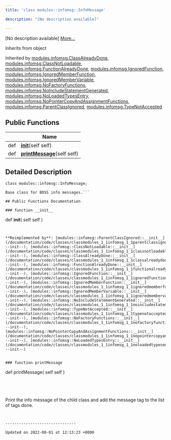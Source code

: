 ```yaml
---
title: 'class modules::infomsg::InfoMessage'

description: "[No description available]"

---
```









[No description available] [More...](#detailed-description)

Inherits from object

Inherited by [modules.infomsg.ClassAlreadyDone](/documentation/code/classes/classmodules_1_1infomsg_1_1classalreadydone/), [modules.infomsg.ClassNotLoadable](/documentation/code/classes/classmodules_1_1infomsg_1_1classnotloadable/), [modules.infomsg.FunctionAlreadyDone](/documentation/code/classes/classmodules_1_1infomsg_1_1functionalreadydone/), [modules.infomsg.IgnoredFunction](/documentation/code/classes/classmodules_1_1infomsg_1_1ignoredfunction/), [modules.infomsg.IgnoredMemberFunction](/documentation/code/classes/classmodules_1_1infomsg_1_1ignoredmemberfunction/), [modules.infomsg.IgnoredMemberVariable](/documentation/code/classes/classmodules_1_1infomsg_1_1ignoredmembervariable/), [modules.infomsg.NoFactoryFunctions](/documentation/code/classes/classmodules_1_1infomsg_1_1nofactoryfunctions/), [modules.infomsg.NoIncludeStatementGenerated](/documentation/code/classes/classmodules_1_1infomsg_1_1noincludestatementgenerated/), [modules.infomsg.NoLoadedTypesEntry](/documentation/code/classes/classmodules_1_1infomsg_1_1noloadedtypesentry/), [modules.infomsg.NoPointerCopyAndAssignmentFunctions](/documentation/code/classes/classmodules_1_1infomsg_1_1nopointercopyandassignmentfunctions/), [modules.infomsg.ParentClassIgnored](/documentation/code/classes/classmodules_1_1infomsg_1_1parentclassignored/), [modules.infomsg.TypeNotAccepted](/documentation/code/classes/classmodules_1_1infomsg_1_1typenotaccepted/)

## Public Functions

|                | Name           |
| -------------- | -------------- |
| def | **[__init__](/documentation/code/classes/classmodules_1_1infomsg_1_1infomessage/#function---init--)**(self self) |
| def | **[printMessage](/documentation/code/classes/classmodules_1_1infomsg_1_1infomessage/#function-printmessage)**(self self) |

## Detailed Description

```
class modules::infomsg::InfoMessage;
```




```
Base class for BOSS info messages.```

## Public Functions Documentation

### function __init__

```
def __init__(
    self self
)
```


**Reimplemented by**: [modules::infomsg::ParentClassIgnored::__init__](/documentation/code/classes/classmodules_1_1infomsg_1_1parentclassignored/#function---init--), [modules::infomsg::ClassNotLoadable::__init__](/documentation/code/classes/classmodules_1_1infomsg_1_1classnotloadable/#function---init--), [modules::infomsg::ClassAlreadyDone::__init__](/documentation/code/classes/classmodules_1_1infomsg_1_1classalreadydone/#function---init--), [modules::infomsg::FunctionAlreadyDone::__init__](/documentation/code/classes/classmodules_1_1infomsg_1_1functionalreadydone/#function---init--), [modules::infomsg::IgnoredFunction::__init__](/documentation/code/classes/classmodules_1_1infomsg_1_1ignoredfunction/#function---init--), [modules::infomsg::IgnoredMemberFunction::__init__](/documentation/code/classes/classmodules_1_1infomsg_1_1ignoredmemberfunction/#function---init--), [modules::infomsg::IgnoredMemberVariable::__init__](/documentation/code/classes/classmodules_1_1infomsg_1_1ignoredmembervariable/#function---init--), [modules::infomsg::NoIncludeStatementGenerated::__init__](/documentation/code/classes/classmodules_1_1infomsg_1_1noincludestatementgenerated/#function---init--), [modules::infomsg::TypeNotAccepted::__init__](/documentation/code/classes/classmodules_1_1infomsg_1_1typenotaccepted/#function---init--), [modules::infomsg::NoFactoryFunctions::__init__](/documentation/code/classes/classmodules_1_1infomsg_1_1nofactoryfunctions/#function---init--), [modules::infomsg::NoPointerCopyAndAssignmentFunctions::__init__](/documentation/code/classes/classmodules_1_1infomsg_1_1nopointercopyandassignmentfunctions/#function---init--), [modules::infomsg::NoLoadedTypesEntry::__init__](/documentation/code/classes/classmodules_1_1infomsg_1_1noloadedtypesentry/#function---init--)


### function printMessage

```
def printMessage(
    self self
)
```




```
Print the info message of the child class
and add the message tag to the list of
tags done.
```


-------------------------------

Updated on 2022-08-01 at 12:13:23 +0000